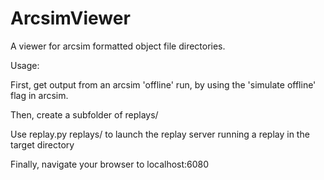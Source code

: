 # ArcsimViewer

A viewer for arcsim formatted object file directories. 

Usage: 

First, get output from an arcsim 'offline' run, by using the 'simulate offline' flag in arcsim. 

Then, create a subfolder of replays/

Use replay.py replays/<target-folder-name> to launch the replay server running a replay in the target directory

Finally, navigate your browser to localhost:6080



